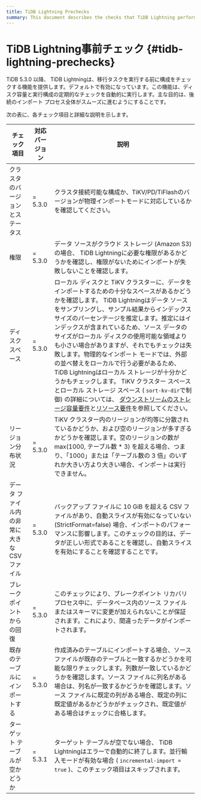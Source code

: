 ```yaml
---
title: TiDB Lightning Prechecks
summary: This document describes the checks that TiDB Lightning performs before performing a data migration task. These precheckes ensure that TiDB Lightning can perform the task smoothly.
---
```


# TiDB Lightning事前チェック {#tidb-lightning-prechecks}

TiDB 5.3.0 以降、 TiDB Lightningは、移行タスクを実行する前に構成をチェックする機能を提供します。デフォルトで有効になっています。この機能は、ディスク容量と実行構成の定期的なチェックを自動的に実行します。主な目的は、後続のインポート プロセス全体がスムーズに進むようにすることです。

次の表に、各チェック項目と詳細な説明を示します。

| チェック項目                    | 対応バージョン | 説明                                                                                                                                                                                                                                                                                                                                                                                                                                                                                                                                                                      |
| ------------------------- | ------- | ----------------------------------------------------------------------------------------------------------------------------------------------------------------------------------------------------------------------------------------------------------------------------------------------------------------------------------------------------------------------------------------------------------------------------------------------------------------------------------------------------------------------------------------------------------------------- |
| クラスタのバージョンとステータス          | = 5.3.0 | クラスタ接続可能な構成か、TiKV/PD/TiFlashのバージョンが物理インポートモードに対応しているかを確認してください。                                                                                                                                                                                                                                                                                                                                                                                                                                                                                                         |
| 権限                        | = 5.3.0 | データ ソースがクラウド ストレージ (Amazon S3) の場合、 TiDB Lightningに必要な権限があるかどうかを確認し、権限がないためにインポートが失敗しないことを確認します。                                                                                                                                                                                                                                                                                                                                                                                                                                                                        |
| ディスクスペース                  | = 5.3.0 | ローカル ディスクと TiKV クラスターに、データをインポートするための十分なスペースがあるかどうかを確認します。 TiDB Lightningはデータ ソースをサンプリングし、サンプル結果からインデックス サイズのパーセンテージを推定します。推定にはインデックスが含まれているため、ソース データのサイズがローカル ディスクの使用可能な領域よりも小さい場合がありますが、それでもチェックは失敗します。物理的なインポート モードでは、外部の並べ替えをローカルで行う必要があるため、 TiDB Lightningはローカル ストレージが十分かどうかもチェックします。 TiKV クラスター スペースとローカル ストレージ スペース ( `sort-kv-dir`で制御) の詳細については、 [ダウンストリームのストレージ容量要件](/tidb-lightning/tidb-lightning-requirements.md#storage-space-of-the-target-database)と[リソース要件](/tidb-lightning/tidb-lightning-physical-import-mode.md#environment-requirements)を参照してください。 |
| リージョン分布状況                 | = 5.3.0 | TiKV クラスター内のリージョンが均等に分散されているかどうか、および空のリージョンが多すぎるかどうかを確認します。空のリージョンの数が max(1000, テーブル数 * 3) を超える場合、つまり、「1000」または「テーブル数の 3 倍」のいずれか大きい方より大きい場合、インポートは実行できません。                                                                                                                                                                                                                                                                                                                                                                                                              |
| データ ファイル内の非常に大きな CSV ファイル | = 5.3.0 | バックアップ ファイルに 10 GiB を超える CSV ファイルがあり、自動スライスが有効になっていない (StrictFormat=false) 場合、インポートのパフォーマンスに影響します。このチェックの目的は、データが正しい形式であることを確認し、自動スライスを有効にすることを確認することです。                                                                                                                                                                                                                                                                                                                                                                                                                |
| ブレークポイントからの回復             | = 5.3.0 | このチェックにより、ブレークポイント リカバリ プロセス中に、データベース内のソース ファイルまたはスキーマに変更が加えられないことが保証されます。これにより、間違ったデータがインポートされます。                                                                                                                                                                                                                                                                                                                                                                                                                                                                      |
| 既存のテーブルにインポートする           | = 5.3.0 | 作成済みのテーブルにインポートする場合、ソース ファイルが既存のテーブルと一致するかどうかを可能な限りチェックします。列数が一致しているかどうかを確認します。ソース ファイルに列名がある場合は、列名が一致するかどうかを確認します。ソース ファイルに既定の列がある場合、既定の列に既定値があるかどうかがチェックされ、既定値がある場合はチェックに合格します。                                                                                                                                                                                                                                                                                                                                                                                       |
| ターゲット テーブルが空かどうか          | = 5.3.1 | ターゲット テーブルが空でない場合、 TiDB Lightningはエラーで自動的に終了します。並行輸入モードが有効な場合 ( `incremental-import = true` )、このチェック項目はスキップされます。                                                                                                                                                                                                                                                                                                                                                                                                                                                        |

